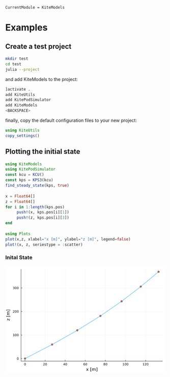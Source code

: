 ```@meta
CurrentModule = KiteModels
```
# Examples

## Create a test project
```bash
mkdir test
cd test
julia --project
```
and add KiteModels to the project:
```julia
]activate .
add KiteUtils
add KitePodSimulator
add KiteModels
<BACKSPACE>
```
finally, copy the default configuration files to your new project:
```julia
using KiteUtils
copy_settings()
```

## Plotting the initial state
```julia
using KiteModels
using KitePodSimulator
const kcu = KCU()
const kps = KPS3(kcu)
find_steady_state(kps, true)

x = Float64[] 
z = Float64[]
for i in 1:length(kps.pos)
     push!(x, kps.pos[i][1])
     push!(z, kps.pos[i][3])
end  

using Plots
plot(x,z, xlabel="x [m]", ylabel="z [m]", legend=false)
plot!(x, z, seriestype = :scatter)
```
### Inital State
![Initial State](initial_state.png)